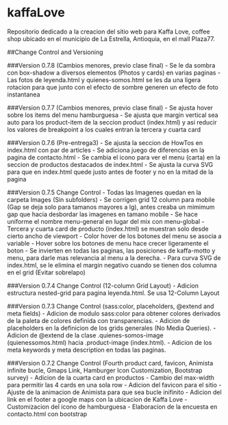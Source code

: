# kaffaLove

Repositorio dedicado a la creacion del sitio web para Kaffa Love, coffee shop ubicado en el municipio de La Estrella, Antioquia, en el mall Plaza77.



##Change Control and Versioning

###Version 0.7.8 (Cambios menores, previo clase final)
    - Se le da sombra con box-shadow a diversos elementos (Photos y cards) en varias paginas
    - Las fotos de leyenda.html y quienes-somos.html se les da una ligera rotacion para que junto con el efecto de sombre generen un efecto de foto instantanea

###Version 0.7.7 (Cambios menores, previo clase final)
    - Se ajusta hover sobre los items del menu hamburguesa
    - Se ajusta que margin vertical sea auto para los product-item de la seccion product (index.html) y asi reducir los valores de breakpoint a los cuales entran la tercera y cuarta card


###Version 0.7.6 (Pre-entrega3)
    - Se ajusta la seccion de HowTos en index.html con par de articles
    - Se adiciona juego de diferencias en la pagina de contacto.html
    - Se cambia el icono para ver el menu (carta) en la seccion de productos destacados de index.html
    - Se ajusta la curva SVG para que en index.html quede justo antes de footer y no en la mitad de la pagina


###Version 0.7.5 Change Control
    - Todas las Imagenes quedan en la carpeta Images (Sin subfolders)
    - Se corrigen grid 12 column para mobile (Gap se deja solo para tamanos mayores a lg), antes creaba un mimimum gap que hacia desbordar las imagenes en tamano mobile
    - Se hace uniforme el nombre menu-general en lugar del mix con menu-global
    - Tercera y cuarta card de producto (index.html) se muestran solo desde cierto ancho de viewport
    - Color hover de los botones del menu se asocia a variable
    - Hover sobre los botones de menu hace crecer ligeramente el boton
    - Se invierten en todas las paginas, las posiciones de kaffa-motto y menu, para darle mas relevancia al menu a la derecha.
    - Para curva SVG de index.html, se le elimina el margin negativo cuando se tienen dos columna en el grid (Evitar sobrelapo)

###Version 0.7.4 Change Control (12-column Grid Layout)
    - Adicion estructura nested-grid para pagina leyenda.html. Se usa 12-Column Layout
    

###Version 0.7.3 Change Control (sass:color, placeholders, @extend and meta fields)
    - Adicion de modulo sass:color para obtener colores derivados de la paleta de colores definida con transparencias.
    - Adicion de placeholders en la definicion de los grids generales (No Media Queries).
    - Adicion de @extend de la clase .quienes-somos-image (quienessomos.html) hacia .product-image (index.html).
    - Adicion de los meta keywords y meta description en todas las paginas.


###Version 0.7.2 Change Control (Fourth product card, favicon, Animista infinite bucle, Gmaps Link, Hamburger Icon Customization, Bootstrap survey)
    - Adicion de la cuarta card en productos
    - Cambio del max-width para permitir las 4 cards en una sola row
    - Adicion del favicon para el sitio
    - Ajuste de la animacion de Animista para que sea bucle inifinito
    - Adicion del link en el footer a google maps con la ubicacion de Kaffa Love
    - Customizacion del icono de hamburguesa
    - Elaboracion de la encuesta en contacto.html con bootstrap
